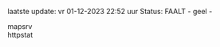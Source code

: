 laatste update: 
vr 01-12-2023 22:52   uur 
Status: FAALT - geel - 
<div class="service R">mapsrv</div><div class="service Y">httpstat</div>